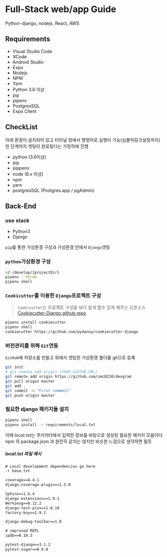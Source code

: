 # Full-Stack web/app Guide

Python-django, nodejs, React, AWS

## Requirements
- Visual Studio Code
- XCode
- Android Studio
- Expo
- Nodejs
- NPM
- Yarn
- Python 3.6 이상
- pip
- pipenv
- PostgresSQL
- Expo Client

## CheckList

아래 환경이 설치되어 있고 터미널 창에서 명령어로 실행이 가능(심볼릭링크설정까지)한 단계까지 셋팅이 완료됬다는 가정하에 진행
- python (3.6이상)
- pip
- pippenv
- node (6.x 이상)
- npm
- yarn
- postgresSQL (Postgres.app / pgAdmin)

## Back-End

### use stack
- Python3
- Django

`pip`를 통한 가상환경 구성과 가상환경 안에서 `Django`셋팅

### `python`가상환경 구성

```bash
cd /develop/{projectDir}
pipenv --three
pipenv shell
```

### `Cookicutter`를 이용한 `Django`프로젝트 구성

> `Cookicutter`는 프로젝트 구성을 보다 쉽게 할수 있게 해주는 오픈소스
> [Cookiecutter-Django github repo](https://github.com/pydanny/cookiecutter-django)

```bash
pipenv install cookiecutter
pipenv shell
cookiecutter https://github.com/pydanny/cookiecutter-django
```

### 버전관리를 위해 `Git`연동

`GitHub`에 저장소를 만들고 위에서 셋팅한 가상환경 폴더를 git으로 등록

```bash
git init
# git remote add origin {YOUR_GIHTUB_URL}
git remote add origin https://github.com/smc0210/devgram
git pull origin master
git add .
git commit -m "First commmit"
git push origin master
```

### 필요한 django 패키지들 설치

```bash
pipenv shell
pipenv install -r requirements/local.txt
```

이때 local.txt는 쿠키커터에서 입력한 정보를 바탕으로 생성된 필요한 패키지 모음이다
npm 의 package.json 과 완전히 같지는 않지만 비슷한 느낌으로 생각하면 될듯

##### local.txt 파일 예시
```xml
# Local development dependencies go here
-r base.txt

coverage==4.4.1
django-coverage-plugin==1.5.0

Sphinx==1.6.4
django-extensions==1.9.1
Werkzeug==0.12.2
django-test-plus==1.0.18
factory-boy==2.9.2

django-debug-toolbar==1.8

# improved REPL
ipdb==0.10.3

pytest-django==3.1.2
pytest-sugar==0.9.0
```

